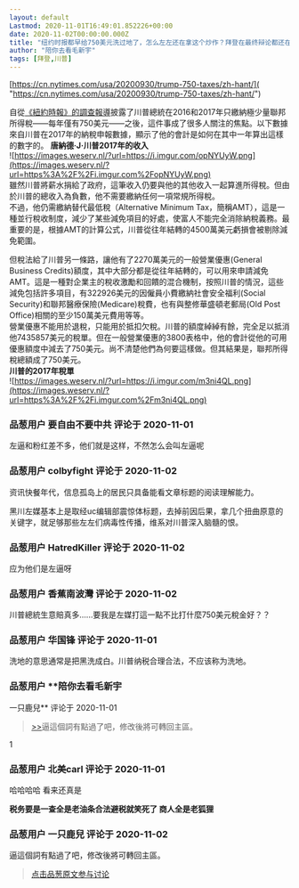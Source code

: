 ```yaml
---
layout: default
Lastmod: 2020-11-01T16:49:01.852226+00:00
date: 2020-11-02T00:00:00.000Z
title: "纽约时报都早给750美元洗过地了，怎么左左还在拿这个炒作？拜登在最终辩论都还在拿750美元说事"
author: "陪你去看毛新宇"
tags: [拜登,川普]
---
```


[https://cn.nytimes.com/usa/20200930/trump-750-taxes/zh-hant/]( "https://cn.nytimes.com/usa/20200930/trump-750-taxes/zh-hant/")  
  
自從[《紐約時報》的調查報導]( "https://www.nytimes.com/interactive/2020/09/27/us/donald-trump-taxes.html")披露了川普總統在2016和2017年只繳納極少量聯邦所得稅——每年僅有750美元——之後，這件事成了很多人關注的焦點。以下數據來自川普在2017年的納稅申報數據，顯示了他的會計是如何在其中一年算出這樣的數字的。  
**唐納德·J·川普2017年的收入**  
![https://images.weserv.nl/?url=https://i.imgur.com/opNYUyW.png](https://images.weserv.nl/?url=https%3A%2F%2Fi.imgur.com%2FopNYUyW.png)  
雖然川普將薪水捐給了政府，這筆收入仍要與他的其他收入一起算進所得稅。但由於川普的總收入為負數，他不需要繳納任何一項常規所得稅。  
不過，他仍需繳納替代最低稅（Alternative Minimum Tax，簡稱AMT），這是一種並行稅收制度，減少了某些減免項目的好處，使富人不能完全消除納稅義務。最重要的是，根據AMT的計算公式，川普從往年結轉的4500萬美元虧損會被剔除減免範圍。  
  
但稅法給了川普另一條路，讓他有了2270萬美元的一般營業優惠(General Business Credits)額度，其中大部分都是從往年結轉的，可以用來申請減免AMT。這是一種對企業主的稅收激勵和回饋的混合機制，按照川普的情況，這些減免包括許多項目，有322926美元的因僱員小費繳納社會安全福利(Social Security)和聯邦醫療保險(Medicare)稅費，也有與整修華盛頓老郵局(Old Post Office)相關的至少150萬美元費用等等。  
營業優惠不能用於退稅，只能用於抵扣欠稅。川普的額度綽綽有餘，完全足以抵消他7435857美元的稅單。但在一般營業優惠的3800表格中，他的會計從他的可用優惠額度中減去了750美元。尚不清楚他們為何要這樣做。但其結果是，聯邦所得稅總額成了750美元。  
**川普的2017年稅單**  
![https://images.weserv.nl/?url=https://i.imgur.com/m3ni4QL.png](https://images.weserv.nl/?url=https%3A%2F%2Fi.imgur.com%2Fm3ni4QL.png)

            
### 品葱用户 **要自由不要中共** 评论于 2020-11-01
        
左逼和粉红差不多，他们就是这样，不然怎么会叫左逼呢
        


            
### 品葱用户 **colbyfight** 评论于 2020-11-02
        
资讯快餐年代，信息孤岛上的居民只具备能看文章标题的阅读理解能力。  
  
黑川左媒基本上是取经uc编辑部震惊体标题，去掉前因后果，拿几个扭曲原意的关键字，就足够那些左左们病毒性传播，维系对川普深入脑髓的恨。
        


            
### 品葱用户 **HatredKiller** 评论于 2020-11-02
        
应为他们是左逼呀
        


            
### 品葱用户 **香蕉南波灣** 评论于 2020-11-02
        
川普總統生意賠真多......要我是左媒打這一點不比打什麼750美元稅金好？？
        


            
### 品葱用户 **华国锋** 评论于 2020-11-01
        
洗地的意思通常是把黑洗成白。川普纳税合理合法，不应该称为洗地。
        


            
### 品葱用户 **陪你去看毛新宇 
一只鹿兒** 评论于 2020-11-01
        
> [\>>]( "/article/item_id-529723#")逼這個詞有點過了吧，修改後將可轉回主區。

  
  
1
        


            
### 品葱用户 **北美carl** 评论于 2020-11-01
        
哈哈哈哈 看来还真是  
  
**税务要是一查全是老油条合法避税就笑死了 商人全是老狐狸**
        


            
### 品葱用户 **一只鹿兒** 评论于 2020-11-02
        
逼這個詞有點過了吧，修改後將可轉回主區。
        






> [点击品葱原文参与讨论](https://pincong.rocks/article/25751)

